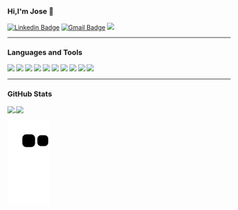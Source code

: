 ### Hi,I'm Jose 👋

<!--
**JoseOquendoHuanca/JoseOquendoHuanca** is a ✨ _special_ ✨ repository because its `README.md` (this file) appears on your GitHub profile.

Here are some ideas to get you started:

- 🔭 I’m currently working on ...
- 🌱 I’m currently learning ...
- 👯 I’m looking to collaborate on ...
- 🤔 I’m looking for help with ...
- 💬 Ask me about ...
- 📫 How to reach me: ...
- 😄 Pronouns: ...
- ⚡ Fun fact: ...
-->
<!--
<details>
  <summary>:zap: About me!</summary>

### 🔬 Bioanalyst Clinico and I am currently studying a Master in Bioinformatic 💻!!
- 🦾 I love the PowerLifting!
- 🤓  I’m currently learning everything
- 👾  I am very curious and that is why you start studying programming
- 🗒  I am currently very obsected with learning vimscript
</details>
-->
[![Linkedin Badge](https://img.shields.io/badge/-LinkedIn-blue?style=flat-square&logo=Linkedin&logoColor=white&link=https://www.linkedin.com/in/jose-oquendo-huanca/)](https://www.linkedin.com/in/jose-oquendo-huanca/)
[![Gmail Badge](https://img.shields.io/badge/-Gmail-d14836?style=flat-square&logo=Gmail&logoColor=white&link=mailto:joseoquendo26@hotmail.com)](mailto:joseoquendo26@hotmail.com)
  <a href="https://discord.com/channels/@me"> <img src="https://img.shields.io/badge/Discord-7289DA?=discord&logoColor=white"/> </a>
     

---
<h3 align="left"> Languages and Tools</h3>
<p align="">
    <a  target="_blank"> <img src="https://img.shields.io/badge/Code-Python-informational?style=flat&logo=python&logoColor=white&color=#BB8FCE"/> </a>
    <a  target="_blank"> <img src="https://img.shields.io/badge/Code-JavaScript-informational?style=flat&logo=javascript&logoColor=white&color=2bbc8a"/> </a>
    <a target="_blank"> <img src="https://img.shields.io/badge/Code-C-informational?style=flat&logo=c&logoColor=white&color=2bbc8a"/> </a>
    <a target="_blank"> <img src="https://img.shields.io/badge/Code-C++-informational?style=flat&logo=c++&logoColor=white&color=2bbc8a"/> </a>
    <a  > <img src="https://img.shields.io/badge/Code-HTML5-informational?style=flat&logo=html5&logo&color=#F39C12"/> </a>
    <a  target="_blank"> <img src="https://img.shields.io/badge/Tools-Git-informational?style=flat&logo=git&logoColor=white&color=2bbc8a"/> </a>
    <a  target="_blank"> <img src="https://img.shields.io/badge/Tools-GitHub-informational?style=flat&logo=github&logoColor=white&color=2bbc8a"/> </a>
    <a target="_blank"> <img src="https://img.shields.io/badge/Tools-GitLab-informational?style=flat&logo=gitlab&logoColor=white&color=2bbc8a"/> </a>
    <img src="https://img.shields.io/badge/-Firebase-FFA611?style=flat&logo=firebase&logoColor=FFFFFF">
    <img src="https://img.shields.io/badge/Unity-100000?style=flat&logo=unity&logoColor=white">
</p>

---

<h3 align="left"> GitHub Stats</h3>
<div>
 <a href="https://github.com/JoseOquendoHuanca">
  <img align="center" src="https://github-readme-stats.vercel.app/api?username=JoseOquendoHuanca&show_icons=true&theme=radical&include_all_commits=true&count_private=true"/>
 </a>
 <a href="https://github.com/JoseOquendoHuanca">
  <img align="center"src="https://github-readme-stats.vercel.app/api/top-langs/?username=JoseOquendoHuanca&layout=compact&langs_count=7&theme=radical"/>
 </a>
 </div>
 
![Snake animation](https://github.com/mctechnology17/mctechnology17/blob/output/github-contribution-grid-snake.svg)



